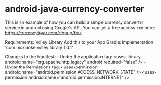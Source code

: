 # android-java-currency-converter

This is an example of how you can build a simple currency converter service in android using Google's API. You can get a free access key here: https://currencylayer.com/signup/free

Requirements: 
Volley Library
  Add this to your App Gradle:
    implementation 'com.mcxiaoke.volley:library:1.0.1'

Changes to the Manifest:
      - Under the application tag:
                  &lt;uses-library android:name="org.apache.http.legacy" android:required="false" /&gt;
      - Under the Permissions tag:
                  &lt;uses-permission android:name="android.permission.ACCESS_NETWORK_STATE" /&gt;
                  &lt;uses-permission android:name="android.permission.INTERNET" /&gt;
            

